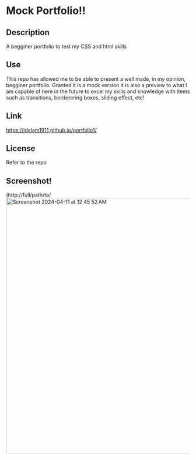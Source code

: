 # Mock Portfolio!!

## Description
A begginer portfolio to test my CSS and html skills

## Use

This repo has allowed me to be able to present a well made, in my opinion, begginer portfolio. Granted it is a mock version it is also a preview to what I am capable of here in the future to excel my skills and knowledge with items such as transitions, borderering boxes, sliding effect, etc!

## Link

https://jdelam1911.github.io/portfolio1/
## License

Refer to the repo

## Screenshot!

(http://full/path/to/<img width="700" alt="Screenshot 2024-04-11 at 12 45 52 AM" src="https://github.com/jdelam1911/portfolio1/assets/145811498/77394095-5e03-43fe-af08-a80f91335246">
